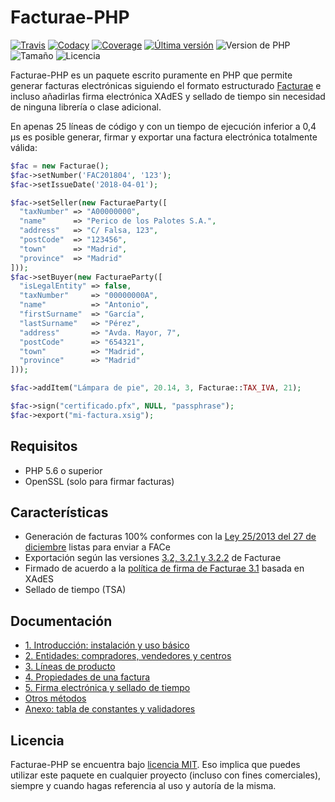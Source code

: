 # Facturae-PHP
[![Travis](https://img.shields.io/travis/josemmo/Facturae-PHP/master.svg?style=flat-square)](https://travis-ci.org/josemmo/Facturae-PHP)
[![Codacy](https://img.shields.io/codacy/grade/cc00c08d95b247ae9e6f8f8366e87a04.svg?style=flat-square)](https://www.codacy.com/app/josemmo/Facturae-PHP)
[![Coverage](https://img.shields.io/codacy/coverage/cc00c08d95b247ae9e6f8f8366e87a04.svg?style=flat-square)](https://www.codacy.com/app/josemmo/Facturae-PHP)
[![Última versión](https://img.shields.io/packagist/v/josemmo/facturae-php.svg?style=flat-square)](https://packagist.org/packages/josemmo/facturae-php)
![Version de PHP](https://img.shields.io/packagist/php-v/josemmo/facturae-php.svg?style=flat-square)
![Tamaño](https://img.shields.io/github/languages/code-size/josemmo/Facturae-PHP.svg?style=flat-square)
![Licencia](https://img.shields.io/github/license/josemmo/Facturae-PHP.svg?style=flat-square)

Facturae-PHP es un paquete escrito puramente en PHP que permite generar facturas electrónicas siguiendo el formato estructurado [Facturae](http://www.facturae.gob.es/) e incluso añadirlas firma electrónica XAdES y sellado de tiempo sin necesidad de ninguna librería o clase adicional.

En apenas 25 líneas de código y con un tiempo de ejecución inferior a 0,4 µs es posible generar, firmar y exportar una factura electrónica totalmente válida:

```php
$fac = new Facturae();
$fac->setNumber('FAC201804', '123');
$fac->setIssueDate('2018-04-01');

$fac->setSeller(new FacturaeParty([
  "taxNumber" => "A00000000",
  "name"      => "Perico de los Palotes S.A.",
  "address"   => "C/ Falsa, 123",
  "postCode"  => "123456",
  "town"      => "Madrid",
  "province"  => "Madrid"
]));
$fac->setBuyer(new FacturaeParty([
  "isLegalEntity" => false,
  "taxNumber"     => "00000000A",
  "name"          => "Antonio",
  "firstSurname"  => "García",
  "lastSurname"   => "Pérez",
  "address"       => "Avda. Mayor, 7",
  "postCode"      => "654321",
  "town"          => "Madrid",
  "province"      => "Madrid"
]));

$fac->addItem("Lámpara de pie", 20.14, 3, Facturae::TAX_IVA, 21);

$fac->sign("certificado.pfx", NULL, "passphrase");
$fac->export("mi-factura.xsig");
```

## Requisitos
 - PHP 5.6 o superior
 - OpenSSL (solo para firmar facturas)

## Características
- Generación de facturas 100% conformes con la [Ley 25/2013 del 27 de diciembre](https://www.boe.es/diario_boe/txt.php?id=BOE-A-2013-13722) listas para enviar a FACe
- Exportación según las versiones [3.2, 3.2.1 y 3.2.2](http://www.facturae.gob.es/formato/Paginas/version-3-2.aspx) de Facturae
- Firmado de acuerdo a la [política de firma de Facturae 3.1](http://www.facturae.gob.es/formato/Paginas/politicas-firma-electronica.aspx) basada en XAdES
- Sellado de tiempo (TSA)

## Documentación
- [1. Introducción: instalación y uso básico](doc/01-introduccion.md)
- [2. Entidades: compradores, vendedores y centros](doc/02-entidades.md)
- [3. Líneas de producto](doc/03-lineas-de-producto.md)
- [4. Propiedades de una factura](doc/04-propiedades.md)
- [5. Firma electrónica y sellado de tiempo](doc/05-firma-electronica.md)
- [Otros métodos](doc/otros-metodos.md)
- [Anexo: tabla de constantes y validadores](doc/anexo.md)

## Licencia
Facturae-PHP se encuentra bajo [licencia MIT](LICENSE). Eso implica que puedes utilizar este paquete en cualquier proyecto (incluso con fines comerciales), siempre y cuando hagas referencia al uso y autoría de la misma.
